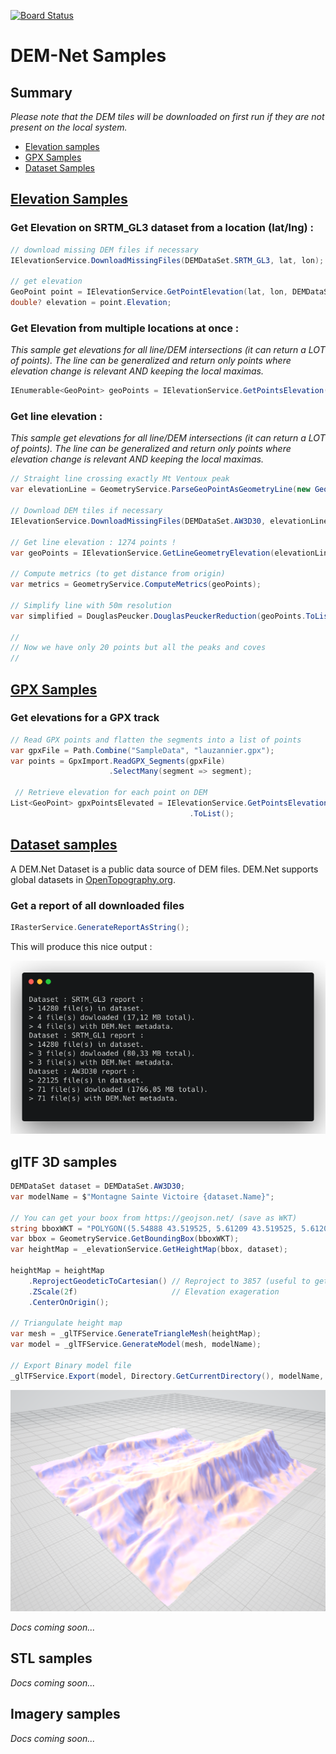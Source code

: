 [![Board Status](https://dev.azure.com/dem-net/0c1af62a-8ff1-4922-86da-d4e92c665a06/d2c48cdc-bc33-40ac-bef9-e674288c5be0/_apis/work/boardbadge/f7942cdf-e24a-49c0-96e2-6a8e4643e76d)](https://dev.azure.com/dem-net/0c1af62a-8ff1-4922-86da-d4e92c665a06/_boards/board/t/d2c48cdc-bc33-40ac-bef9-e674288c5be0/Microsoft.RequirementCategory)
# DEM-Net Samples

## Summary

*Please note that the DEM tiles will be downloaded on first run if they are not present on the local system.*

- [Elevation samples](#elevation-samples)
- [GPX Samples](#gpx-samples)
- [Dataset Samples](#dataset-samples)

## [Elevation Samples](DEMNet.Sample/Samples/ElevationSamples.cs)

### Get Elevation on SRTM_GL3 dataset from a location (lat/lng) :

```csharp
// download missing DEM files if necessary
IElevationService.DownloadMissingFiles(DEMDataSet.SRTM_GL3, lat, lon);

// get elevation
GeoPoint point = IElevationService.GetPointElevation(lat, lon, DEMDataSet.SRTM_GL3);
double? elevation = point.Elevation;
```

### Get Elevation from multiple locations at once :

*This sample get elevations for all line/DEM intersections (it can return a LOT of points).
The line can be generalized and return only points where elevation change is relevant AND keeping the local maximas.*


```csharp
IEnumerable<GeoPoint> geoPoints = IElevationService.GetPointsElevation(points, dataSet);
```

### Get line elevation : 

*This sample get elevations for all line/DEM intersections (it can return a LOT of points).
The line can be generalized and return only points where elevation change is relevant AND keeping the local maximas.*

```csharp
// Straight line crossing exactly Mt Ventoux peak
var elevationLine = GeometryService.ParseGeoPointAsGeometryLine(new GeoPoint(44.078873, 5.144899), new GeoPoint(44.225876, 5.351516));

// Download DEM tiles if necessary
IElevationService.DownloadMissingFiles(DEMDataSet.AW3D30, elevationLine.GetBoundingBox());

// Get line elevation : 1274 points !
var geoPoints = IElevationService.GetLineGeometryElevation(elevationLine, dataSet);

// Compute metrics (to get distance from origin)
var metrics = GeometryService.ComputeMetrics(geoPoints);

// Simplify line with 50m resolution
var simplified = DouglasPeucker.DouglasPeuckerReduction(geoPoints.ToList(), 50 /* meters */);

//
// Now we have only 20 points but all the peaks and coves
//
```

## [GPX Samples](DEMNet.Sample/Samples/GpxSamples.cs)

### Get elevations for a GPX track

```csharp
// Read GPX points and flatten the segments into a list of points
var gpxFile = Path.Combine("SampleData", "lauzannier.gpx");
var points = GpxImport.ReadGPX_Segments(gpxFile)
                      .SelectMany(segment => segment);

 // Retrieve elevation for each point on DEM
List<GeoPoint> gpxPointsElevated = IElevationService.GetPointsElevation(points, DEMDataSet.AW3D30)
                                        .ToList();

```

## [Dataset samples](DEMNet.Sample/Samples/DatasetSamples.cs)

A DEM.Net Dataset is a public data source of DEM files. DEM.Net supports global datasets in [OpenTopography.org](http://opentopo.sdsc.edu/lidar?format=sd&platform=Satellite%20Data).

### Get a report of all downloaded files

```csharp
IRasterService.GenerateReportAsString();
```

This will produce this nice output : 

![GenerateReportAsString](https://github.com/dem-net/Resources/blob/master/images/docs/GenerateReportAsString.png?raw=true)


## glTF 3D samples

```csharp
DEMDataSet dataset = DEMDataSet.AW3D30;
var modelName = $"Montagne Sainte Victoire {dataset.Name}";

// You can get your boox from https://geojson.net/ (save as WKT)
string bboxWKT = "POLYGON((5.54888 43.519525, 5.61209 43.519525, 5.61209 43.565225, 5.54888 43.565225, 5.54888 43.519525))";
var bbox = GeometryService.GetBoundingBox(bboxWKT);
var heightMap = _elevationService.GetHeightMap(bbox, dataset);

heightMap = heightMap
	.ReprojectGeodeticToCartesian() // Reproject to 3857 (useful to get coordinates in meters)
	.ZScale(2f)                     // Elevation exageration
	.CenterOnOrigin();

// Triangulate height map
var mesh = _glTFService.GenerateTriangleMesh(heightMap);
var model = _glTFService.GenerateModel(mesh, modelName);

// Export Binary model file
_glTFService.Export(model, Directory.GetCurrentDirectory(), modelName, exportglTF: false, exportGLB: true);
```

![gltf3D_SteVictoire.png](gltf3D_SteVictoire.png)

*Docs coming soon...*


## STL samples

*Docs coming soon...*

## Imagery samples

*Docs coming soon...*
